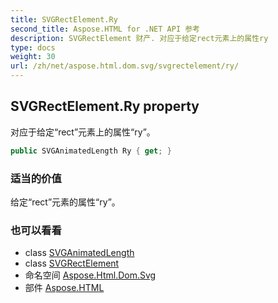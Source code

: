 ```yaml
---
title: SVGRectElement.Ry
second_title: Aspose.HTML for .NET API 参考
description: SVGRectElement 财产. 对应于给定rect元素上的属性ry
type: docs
weight: 30
url: /zh/net/aspose.html.dom.svg/svgrectelement/ry/
---
```

## SVGRectElement.Ry property

对应于给定“rect”元素上的属性“ry”。

```csharp
public SVGAnimatedLength Ry { get; }
```

### 适当的价值

给定“rect”元素的属性“ry”。

### 也可以看看

* class [SVGAnimatedLength](../../../aspose.html.dom.svg.datatypes/svganimatedlength/)
* class [SVGRectElement](../)
* 命名空间 [Aspose.Html.Dom.Svg](../../svgrectelement/)
* 部件 [Aspose.HTML](../../../)


